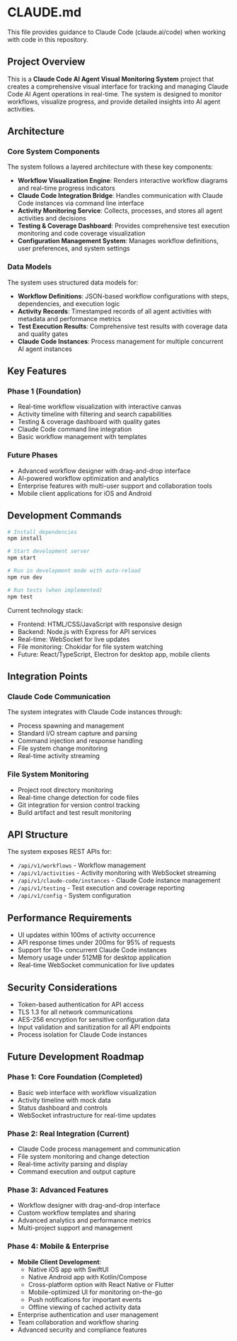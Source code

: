 # CLAUDE.md

This file provides guidance to Claude Code (claude.ai/code) when working with code in this repository.

## Project Overview

This is a **Claude Code AI Agent Visual Monitoring System** project that creates a comprehensive visual interface for tracking and managing Claude Code AI Agent operations in real-time. The system is designed to monitor workflows, visualize progress, and provide detailed insights into AI agent activities.

## Architecture

### Core System Components

The system follows a layered architecture with these key components:

- **Workflow Visualization Engine**: Renders interactive workflow diagrams and real-time progress indicators
- **Claude Code Integration Bridge**: Handles communication with Claude Code instances via command line interface
- **Activity Monitoring Service**: Collects, processes, and stores all agent activities and decisions
- **Testing & Coverage Dashboard**: Provides comprehensive test execution monitoring and code coverage visualization
- **Configuration Management System**: Manages workflow definitions, user preferences, and system settings

### Data Models

The system uses structured data models for:
- **Workflow Definitions**: JSON-based workflow configurations with steps, dependencies, and execution logic
- **Activity Records**: Timestamped records of all agent activities with metadata and performance metrics
- **Test Execution Results**: Comprehensive test results with coverage data and quality gates
- **Claude Code Instances**: Process management for multiple concurrent AI agent instances

## Key Features

### Phase 1 (Foundation)
- Real-time workflow visualization with interactive canvas
- Activity timeline with filtering and search capabilities
- Testing & coverage dashboard with quality gates
- Claude Code command line integration
- Basic workflow management with templates

### Future Phases
- Advanced workflow designer with drag-and-drop interface
- AI-powered workflow optimization and analytics
- Enterprise features with multi-user support and collaboration tools
- Mobile client applications for iOS and Android

## Development Commands

```bash
# Install dependencies
npm install

# Start development server
npm start

# Run in development mode with auto-reload
npm run dev

# Run tests (when implemented)
npm test
```

Current technology stack:
- Frontend: HTML/CSS/JavaScript with responsive design
- Backend: Node.js with Express for API services
- Real-time: WebSocket for live updates
- File monitoring: Chokidar for file system watching
- Future: React/TypeScript, Electron for desktop app, mobile clients

## Integration Points

### Claude Code Communication
The system integrates with Claude Code instances through:
- Process spawning and management
- Standard I/O stream capture and parsing
- Command injection and response handling
- File system change monitoring
- Real-time activity streaming

### File System Monitoring
- Project root directory monitoring
- Real-time change detection for code files
- Git integration for version control tracking
- Build artifact and test result monitoring

## API Structure

The system exposes REST APIs for:
- `/api/v1/workflows` - Workflow management
- `/api/v1/activities` - Activity monitoring with WebSocket streaming
- `/api/v1/claude-code/instances` - Claude Code instance management
- `/api/v1/testing` - Test execution and coverage reporting
- `/api/v1/config` - System configuration

## Performance Requirements

- UI updates within 100ms of activity occurrence
- API response times under 200ms for 95% of requests
- Support for 10+ concurrent Claude Code instances
- Memory usage under 512MB for desktop application
- Real-time WebSocket communication for live updates

## Security Considerations

- Token-based authentication for API access
- TLS 1.3 for all network communications
- AES-256 encryption for sensitive configuration data
- Input validation and sanitization for all API endpoints
- Process isolation for Claude Code instances

## Future Development Roadmap

### Phase 1: Core Foundation (Completed)
- Basic web interface with workflow visualization
- Activity timeline with mock data
- Status dashboard and controls
- WebSocket infrastructure for real-time updates

### Phase 2: Real Integration (Current)
- Claude Code process management and communication
- File system monitoring and change detection
- Real-time activity parsing and display
- Command execution and output capture

### Phase 3: Advanced Features
- Workflow designer with drag-and-drop interface
- Custom workflow templates and sharing
- Advanced analytics and performance metrics
- Multi-project support and management

### Phase 4: Mobile & Enterprise
- **Mobile Client Development**:
  - Native iOS app with SwiftUI
  - Native Android app with Kotlin/Compose
  - Cross-platform option with React Native or Flutter
  - Mobile-optimized UI for monitoring on-the-go
  - Push notifications for important events
  - Offline viewing of cached activity data
- Enterprise authentication and user management
- Team collaboration and workflow sharing
- Advanced security and compliance features